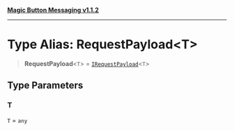 [**Magic Button Messaging v1.1.2**](../README.md)

***

# Type Alias: RequestPayload\<T\>

> **RequestPayload**\<`T`\> = [`IRequestPayload`](../interfaces/IRequestPayload.md)\<`T`\>

## Type Parameters

### T

`T` = `any`
